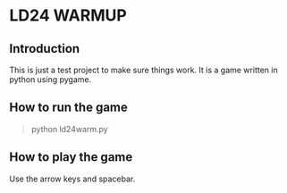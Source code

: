 LD24 WARMUP
===========

Introduction
------------
This is just a test project to make sure things work.
It is a game written in python using pygame.

How to run the game
-------------------
> python ld24warm.py


How to play the game
--------------------
Use the arrow keys and spacebar.
